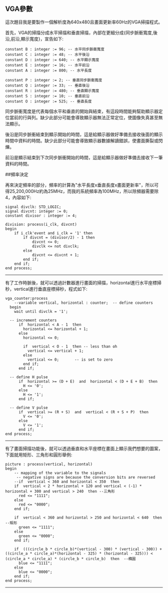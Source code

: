 ## VGA參數

這次題目我是要製作一個解析度為640x480且畫面更新率60Hz的VGA掃描程式。

首先，VGA的掃描分成水平掃描和垂直掃描，內部在更細分成{同步脈衝寬度,後沿,前沿,顯示寬度}，宣告如下:

    constant B : integer := 96; -- 水平同步脈衝寬度
    constant C : integer := 48; -- 水平後沿
    constant D : integer := 640; -- 水平顯示寬度
    constant E : integer := 16; -- 水平前沿
    constant A : integer := 800; -- 水平長度
    
    constant P : integer := 2; -- 垂直同步脈衝寬度
    constant Q : integer := 33; -- 垂直後沿
    constant R : integer := 480; -- 垂直顯示寬度
    constant S : integer := 10; -- 垂直前沿
    constant O : integer := 525; -- 垂直長度

同步脈衝寬度是代表每個水平和垂直的開始與結束，有這段時間能夠幫助顯示器定位當前的行與列。缺少此部分可能會導致顯示器無法正常定位，使圖像失真甚至無法顯示。

後沿是同步脈衝結束到顯示開始的時間，這是給顯示器做好準備去接收後面的顯示時間中資料的時間。缺少此部分可能會導致顯示器數據解讀錯誤，使畫面撕裂或閃爍。

前沿是顯示結束到下次同步脈衝開始的時間，這是給顯示器做好準備去接收下一筆資料的時間。

##頻率決定

再來決定頻率的部分，頻率的計算為"水平長度x垂直長度x畫面更新率"，所以可得25,200,000Hz約為25MHz，而我的系統頻率為100MHz，所以除頻器需要除4，內容如下:

    signal divclk: STD_LOGIC;
    signal divcnt: integer := 0;
    constant divisor : integer := 4;
    
    division: process(i_clk, divcnt)
    begin
        if i_clk'event and i_clk = '1' then
            if divcnt = (divisor/2) - 1 then
                divcnt <= 0;
                divclk <= not divclk;
            else
                divcnt <= divcnt + 1;
            end if;
        end if;
    end process;

------------------------------------------------------
有了工作時脈後，就可以透過計數器進行畫面的掃描，horizontal進行水平座標掃秒，vertical進行垂直座標掃秒，程式如下:

    vga_counter:process
        --variable vertical, horizontal : counter;  -- define counters
      begin
        wait until divclk = '1';
    
      -- increment counters
          if  horizontal < A - 1  then
            horizontal <= horizontal + 1;
          else
            horizontal <= 0;
    
            if  vertical < O - 1  then -- less than oh
              vertical <= vertical + 1;
            else
              vertical <= 0;       -- is set to zero
            end if;
          end if;
    
      -- define H pulse
          if  horizontal >= (D + E)  and  horizontal < (D + E + B)  then
            H <= '0';
          else
            H <= '1';
          end if;
    
      -- define V pulse
          if  vertical >= (R + S)  and  vertical < (R + S + P)  then
            V <= '0';
          else
            V <= '1';
          end if;
    end process;

------------------------------------------------------
有了畫面掃描功能後，就可以透過垂直和水平座標在畫面上顯示我們想要的圖案，下面就用矩形、三角形和圓形舉例:

    picture : process(vertical, horizontal)
    begin
        -- mapping of the variable to the signals
         -- negative signs are because the conversion bits are reversed
        --if  vertical < 360 and horizontal < 350  then
        if  vertical < 2 * horizontal + 120 and vertical < (-1) * horizontal + 300 and vertical > 240  then --三角形
          red <= "1111";
        else
          red <= "0000";
        end if;
        
        if  vertical < 360 and horizontal > 250 and horizontal < 640  then  --矩形
          green <= "1111";
        else
          green <= "0000";
        end if;
        
        if  (((circle_b * circle_b)*(vertical - 300) * (vertical - 300)) + ((circle_a * circle_a)*(horizontal - 325) * (horizontal - 325))) < (circle_a * circle_a) * (circle_b * circle_b)  then  --橢圓
          blue <= "1111";
        else
          blue <= "0000";
        end if;
    end process;

------------------------------------------------------
